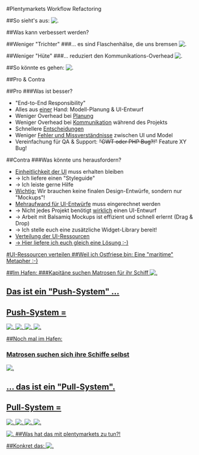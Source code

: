 #Plentymarkets Workflow Refactoring



##So sieht's aus:
![.](PHPUndGWTLangsam.png)



##Was kann verbessert werden?


##Weniger "Trichter"
###... es sind Flaschenhälse, die uns bremsen
![.](LessFunnelsSmaller.png)


##Weniger "Hüte"
###... reduziert den Kommunikations-Overhead
![.](LessHatsSmaller.png)



##So könnte es gehen:
![.](PHPundGWTschnell.png)



##Pro & Contra


##Pro
###Was ist besser?
- "End-to-End Responsibility"
- Alles aus <u>einer</u> Hand: Modell-Planung & UI-Entwurf
- Weniger Overhead bei <u>Planung</u>
- Weniger Overhead bei <u>Kommunikation</u> während des Projekts
- Schnellere <u>Entscheidungen</u></li>
- Weniger <u>Fehler und Missverständnisse</u> zwischen UI und Model
- Vereinfachung für QA & Support: <strike>"GWT oder PHP Bug?!"</strike> Feature XY Bug!


##Contra
###Was könnte uns herausfordern?
- <u>Einheitlichkeit der UI</u> muss erhalten bleiben
 - → Ich liefere einen "Styleguide"
 - → Ich leiste gerne Hilfe
 - <u>Wichtig:</u> Wir brauchen keine finalen Design-Entwürfe, sondern nur "Mockups"!
- <u>Mehraufwand für UI-Entwürfe</u> muss eingerechnet werden
 - → Nicht jedes Projekt benötigt <u>wirklich</u> einen UI-Entwurf
 - → Arbeit mit Balsamiq Mockups ist effizient und schnell erlernt (Drag & Drop)
 - → Ich stelle euch eine zusätzliche Widget-Library bereit!
- <u>Verteilung<u/> der UI-Ressourcen
 - → Hier liefere ich euch gleich eine Lösung :-)



#UI-Ressourcen verteilen
##Weil ich Ostfriese bin: Eine "maritime" Metapher :-)


##Im Hafen:
###Kapitäne suchen Matrosen für ihr Schiff
![.]()


## Das ist ein "Push-System" ...


## Push-System =
![.](jB10Q4F.gif)
![.](traffic.gif)
![.](PMJYz8t.gif)
![.](wtf.gif)


##Noch mal im Hafen:
### Matrosen suchen sich ihre Schiffe selbst
![.]()


## ... das ist ein "Pull-System".


## Pull-System =
![.](DoughMade.gif)
![.](IceCreamSandwichesMade.gif)
![.](Vn6NGKh.gif)
![.](aWZpOj3_460sa.gif)


![.](thefuckyousay.gif)
##Was hat das mit plentymarkets zu tun?!


##Konkret das:
![.]()